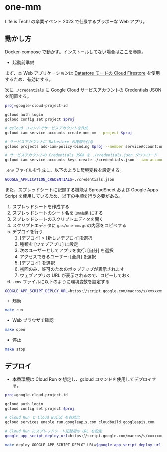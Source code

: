 # one-mm

Life is Tech! の卒業イベント 2023 で仕様するブラボーな Web アプリ。

## 動かし方

Docker-compose で動かす。インストールしてない場合は[ここ](https://qiita.com/isso_719/items/8b4dfc6f441cf52a88b2)を参照。

- 起動前準備

まず、本 Web アプリケーションは [Datastore モードの Cloud Firestore](https://console.cloud.google.com/datastore) を使用するため、有効にする。

次に `./credentials` に Google Cloud サービスアカウントの Credentials JSON を配置する。

```bash
proj=google-cloud-project-id

gcloud auth login
gcloud config set project $proj

# gcloud コマンドでサービスアカウントを作成
gcloud iam service-accounts create one-mm --project $proj

# サービスアカウントに Datastore の権限を付与
gcloud projects add-iam-policy-binding $proj --member serviceAccount:one-mm@$proj.iam.gserviceaccount.com --role roles/datastore.user

# サービスアカウントの Credentials JSON を ./credentials.json ダウンロード
gcloud iam service-accounts keys create ./credentials.json --iam-account one-mm@$proj.iam.gserviceaccount.com
```

`.env` ファイルを作成し、以下のように環境変数を設定する。

```bash
GOOGLE_APPLICATION_CREDENTIALS=./credentials.json
```

また、スプレッドシートに記録する機能は SpreadSheet および Google Apps Script を使用しているため、以下の手順を行う必要がある。

1. スプレッドシートを作成する
2. スプレッドシートのシート名を `1mm結果` にする
3. スプレッドシートのスクリプトエディタを開く
4. スクリプトエディタに `gas/one-mm.gs` の内容をコピペする
5. デプロイを行う
   1. [デプロイ] > [新しいデプロイ]を選択
   2. 種類を [ウェブアプリ] に設定
   3. 次のユーザーとしてアプリを実行: [自分] を選択
   4. アクセスできるユーザー: [全員] を選択
   5. [デプロイ] を選択
   6. 初回のみ、許可のためのポップアップが表示されます
   7. ウェブアプリの URL が表示されるので、コピーしておく
6. `.env` ファイルに以下のように環境変数を設定する
```bash
GOOGLE_APP_SCRIPT_DEPLOY_URL=https://script.google.com/macros/s/xxxxxxxxxxxxxxxxxxxxxxxxxxxxxxxxxxxxxxxxxxxxxxxxxxxxxxxxxxxxxxxx/exec
```

- 起動
```bash
make run
```

- Web ブラウザで確認
```bash
make open
```

- 停止
```bash
make stop
```

## デプロイ

- 本番環境は Cloud Run を想定し、gcloud コマンドを使用してデプロイする。

```bash
proj=google-cloud-project-id

gcloud auth login
gcloud config set project $proj

# Cloud Run と Cloud Build を有効化
gcloud services enable run.googleapis.com cloudbuild.googleapis.com

# Cloud Run にスプレッドシート記録用の URL を設定
google_app_script_deploy_url=https://script.google.com/macros/s/xxxxxxxxxxxxxxxxxxxxxxxxxxxxxxxxxxxxxxxxxxxx/exec

make deploy GOOGLE_APP_SCRIPT_DEPLOY_URL=$google_app_script_deploy_url 
```